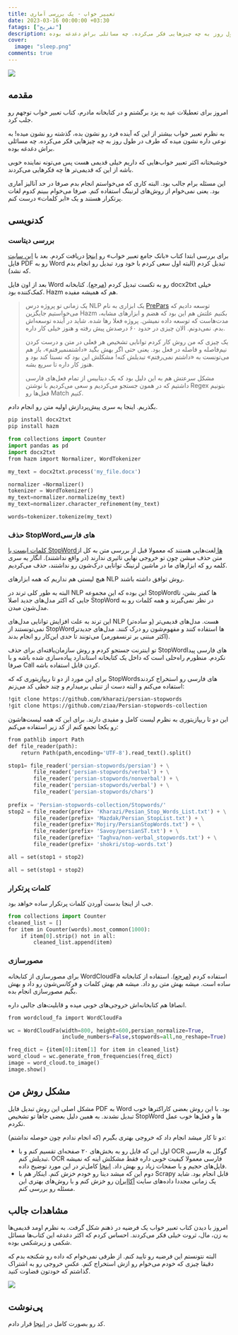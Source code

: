 ```yaml
---
title: تعبیر خواب - یک بررسی آماری
date: 2023-03-16 00:00:00 +03:30
fatags: ["تفریح"]
description: امروز برای تعطیلات عید به یزد برگشتم و در کتابخانه مادرم، کتاب تعبیر خواب توجهم رو جلب کرد. به نظرم تعبیر خواب بیشتر از این که آینده فرد رو نشون بده، گذشته رو نشون میده! به نوعی داره نشون میده که طرف در طول روز به چه چیزهایی فکر می‌کرده. چه مسائلی براش دغدغه بوده. 
cover:
  image: "sleep.png"
comments: true
---
```


![](sleep.png)
## مقدمه
امروز برای تعطیلات عید به یزد برگشتم و در کتابخانه مادرم، کتاب تعبیر خواب توجهم رو جلب کرد. 

به نظرم تعبیر خواب بیشتر از این که آینده فرد رو نشون بده، گذشته رو نشون میده! به نوعی داره نشون میده که طرف در طول روز به چه چیزهایی فکر می‌کرده. چه مسائلی براش دغدغه بوده. 

خوشبختانه اکثر تعبیر خواب‌هایی که داریم خیلی قدیمی هست پس می‌تونه نماینده خوبی باشه از این که قدیمی‌تر ها چه فکرهایی می‌کردند. 

این مسئله برام جالب بود. البته کاری که می‌خواستم انجام بدم صرفا در حد آنالیز آماری بود. یعنی نمی‌خوام از روش‌های لرنینگ استفاده کنم. صرفا می‌خوام ببینم کدوم لغات پرتکرار هستند و یک «ابر کلمات» درست کنم. 

## کدنویسی
### بررسی دیتاست
برای بررسی ابتدا کتاب «بانک جامع تعبیر خواب» رو [اینجا](https://persianpdf.com/book/%D8%AF%D8%A7%D9%86%D9%84%D9%88%D8%AF-%DA%A9%D8%AA%D8%A7%D8%A8-%D8%A8%D8%A7%D9%86%DA%A9-%D8%AC%D8%A7%D9%85%D8%B9-%D8%AA%D8%B9%D8%A8%DB%8C%D8%B1-%D8%AE%D9%88%D8%A7%D8%A8/) دریافت کردم. بعد با [این سایت](https://www.ilovepdf.com/) فایل PDF رو به Word تبدیل کردم (البته اول سعی کردم با خود ورد تبدیل رو انجام بدم که نشد). 

بعد از اون فایل Word رو به تکست تبدیل کردم ([مرجع](https://stackoverflow.com/questions/36001482/read-doc-file-with-python)). کتابخانه docx2txt خیلی کمک‌کننده بود. Hazm هم که همیشه مفیده. 

> یک زمانی تو پروژه درس NLP یک ابزاری به نام [PrePars](https://github.com/pam-lab/PrePars) توسعه دادیم که می‌خواستیم جایگزین Hazm بکنیم علتش هم این بود که هضم و ابزارهای مشابه، مدت‌هاست که توسعه داده نمیشن. پروژه فعلا رها شده. شاید در آینده توسعه‌اش بدم. نمی‌دونم. الان چیزی در حدود ۶۰ درصدش پیش رفته و هنوز خیلی کار داره. 
> 
> یک چیزی که من روش کار کردم توانایی تشخیص هر فعلی در متن و درست کردن نیم‌فاصله و فاصله در فعل بود. یعنی حتی اگر بهش بگید «داشتمنمیرفتم»، باز هم می‌تونست به «داشتم نمی‌رفتم» تبدیلش کنه! مشکلش این بود که نسبتا کند بود و هنوز کار داره تا سریع بشه. 
> 
> مشکل سرعتش هم به این دلیل بود که یک دیتابیس از تمام فعل‌های فارسی داشتیم که در همون جستجو می‌کردیم و سعی می‌کردیم با نوشتن Regex بتونیم فعل‌ها رو Match کنیم. 
> 
بگذریم. اینجا یه سری پیش‌پردازش اولیه متن رو انجام دادم.

```bash
pip install docx2txt
pip install hazm
```

```python
from collections import Counter
import pandas as pd
import docx2txt
from hazm import Normalizer, WordTokenizer

my_text = docx2txt.process('my_file.docx')

normalizer =Normalizer()
tokenizer = WordTokenizer()
my_text=normalizer.normalize(my_text)
my_text=normalizer.character_refinement(my_text)

words=tokenizer.tokenize(my_text)

```

### حذف StopWordهای فارسی
[کلمات ایست یا StopWordها ](https://en.wikipedia.org/wiki/Stop_word)لغت‌هایی هستند که معمولا قبل از بررسی متن به کل از متن حذف میشن چون تو خروجی نهایی تاثیری ندارند (در واقع نداشتند). انگار یه سری کلمه رو که ابزارهای ما در ماشین لرنینگ توانایی درک‌شون رو نداشتند، حذف می‌کردیم. 

هیچ لیستی هم نداریم که همه ابزارهای NLP روش توافق داشته باشند. 

البته به طور کلی ترند در NLP این بوده که این مجموعه StopWordها کمتر بشن، تا جایی که اکثر مدل‌های جدید اصلا StopWord در نظر نمی‌گیرند و همه کلمات رو به مدل‌شون میدن. 

این ترند به علت افزایش توانایی مدل‌های NLP هست. مدل‌های قدیمی‌تر (و ساده‌تر) نمی‌تونستند از StopWordها استفاده کنند و مفهوم‌شون رو درک کنند. مدل‌های جدید‌تر (اکثر مبتنی بر ترنسفورمر) می‌تونند تا حدی این‌کار رو انجام بدند. 

تو اینترنت جستجو کردم و روش سازمان‌یافته‌ای برای حذف StopWordهای فارسی پیدا نکردم. منظورم راه‌حلی است که داخل یک کتابخانه استاندارد پیاده‌سازی شده باشه و با صرفا Call کردن قابل استفاده باشه. 

برای این مورد از دو تا ریپازیتوری که که StopWordsهای فارسی رو استخراج کردند استفاده می‌کنم و البته دست از تنبلی برمیدارم و چند خطی کد می‌زنم:

```bash
!git clone https://github.com/kharazi/persian-stopwords
!git clone https://github.com/ziaa/Persian-stopwords-collection
```

این دو تا ریپازیتوری به نظرم لیست کامل و مفیدی دارند. برای این که همه لیست‌هاشون رو یکجا تجمع کنم از کد زیر استفاده می‌کنم:

```python
from pathlib import Path
def file_reader(path):
    return Path(path,encoding='UTF-8').read_text().split()

stop1= file_reader('persian-stopwords/persian') + \
        file_reader('persian-stopwords/verbal') + \
        file_reader('persian-stopwords/nonverbal') + \
        file_reader('persian-stopwords/verbal') + \
        file_reader('persian-stopwords/chars')
        
prefix = 'Persian-stopwords-collection/Stopwords/'
stop2 = file_reader(prefix+ 'Kharazi/Pesian_Stop_Words_List.txt') + \
        file_reader(prefix+ 'Mazdak/Persian_StopList.txt') + \
        file_reader(prefix+'Mojiry/PersianStopWords.txt') + \
        file_reader(prefix+ 'Savoy/persianST.txt') + \
        file_reader(prefix+ 'Taghva/non-verbal_stopwords.txt') + \
        file_reader(prefix+ 'shokri/stop-words.txt')

all = set(stop1 + stop2)

all = set(stop1 + stop2)
```

### کلمات پرتکرار
خب از اینجا بدست آوردن کلمات پرتکرار ساده خواهد بود. 

```python
from collections import Counter
cleaned_list = []
for item in Counter(words).most_common(1000):
    if item[0].strip() not in all:
		cleaned_list.append(item)
```

### مصورسازی
برای مصورسازی از کتابخانه WordCloudFa استفاده کردم ([مرجع](https://virgool.io/Software/%DA%86%DA%AF%D9%88%D9%86%D9%87-%D8%A8%D8%A7-%D9%BE%D8%A7%DB%8C%D8%AA%D9%88%D9%86-%D8%A7%D8%A8%D8%B1%D9%90-%DA%A9%D9%84%D9%85%D8%A7%D8%AA-%D9%81%D8%A7%D8%B1%D8%B3%DB%8C-%D8%A8%D8%B3%D8%A7%D8%B2%DB%8C%D9%85-r71olebo3tgk)). استفاده از کتابخانه ساده است. میشه بهش متن رو داد. میشه هم بهش کلمات و فرکانس‌شون رو داد و بهش بگیم مصورسازی انجام بده. 

انصافا هم کتابخانه‌اش خروجی‌های خوبی میده و قابلیت‌های جالبی داره. 

```python
from wordcloud_fa import WordCloudFa

wc = WordCloudFa(width=800, height=600,persian_normalize=True,
                 include_numbers=False,stopwords=all,no_reshape=True)

freq_dict = {item[0]:item[1] for item in cleaned_list}
word_cloud = wc.generate_from_frequencies(freq_dict)
image = word_cloud.to_image()
image.show()
```

## مشکل روش من
مشکل اصلی این روش تبدیل فایل PDF به Word بود. با این روش بعضی کاراکترها خوب تبدیل نشدند. به همین دلیل بعضی‌ جاها تو تشخیص StopWord ها و فعل‌ها خوب عمل نکردم.

دو تا کار میشد انجام داد که خروجی بهتری بگیرم (که انجام ندادم چون حوصله نداشتم):
- اول این که فایل رو به بخش‌های ۲۰ صفحه‌ای تقسیم کنم و با OCR گوگل به فارسی تبدیلش کنم. OCR فارسی معمولا کیفیت خوبی داره فقط مشکلش اینه که نمیشه فایل‌های حجیم و با صفحات زیاد رو بهش داد. [اینجا](https://modiriran.ir/%D8%AA%D8%A8%D8%AF%DB%8C%D9%84-%D8%B9%DA%A9%D8%B3-%D9%85%D8%AA%D9%86-%DA%AF%D9%88%DA%AF%D9%84-ocr/) کامل‌تر در این مورد توضیح داده. 
- دوم این که میشد دیتا رو خودم خزش کنم. اینکار هم با Scrapy قابل انجام بود. شاید یک زمانی مجددا داده‌های سایت [آکاایران](http://tabirkhab.akairan.com/) رو خزش کنم و با روش‌های بهتری این مسئله رو بررسی کنم. 

## مشاهدات جالب
امروز با دیدن کتاب تعبیر خواب یک فرضیه در ذهنم شکل گرفت. به نظرم اومد قدیمی‌ها به زن، مال، ثروت خیلی فکر می‌کردند. احساس کردم که اکثر دغدغه این کتاب‌ها مسائل شکمی و زیرشکمی بوده. 

البته نتونستم این فرضیه رو تایید کنم. از طرفی نمی‌خوام که داده رو شکنجه بدم که دقیقا چیزی که خودم می‌خوام  رو ازش استخراج کنم. عکس خروجی رو به اشتراک گذاشتم که خودتون قضاوت کنید. 

![](sleep.png)

## پی‌نوشت
کد رو بصورت کامل در [اینجا](https://github.com/pourmand1376/Notebooks/blob/main/Sleep_Analysis.ipynb) قرار دادم. 
